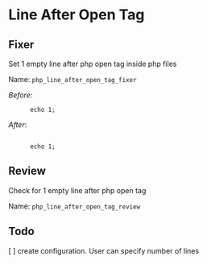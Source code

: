 # Line After Open Tag

## Fixer
  Set 1 empty line after php open tag inside php files

  Name: `php_line_after_open_tag_fixer`

  *Before*:
  ```<?php
        echo 1;
  ```

  *After*:
  ```<?php

        echo 1;
  ```


## Review
  Check for 1 empty line after php open tag


  Name: `php_line_after_open_tag_review`



## Todo
 [ ] create configuration. User can specify number of lines